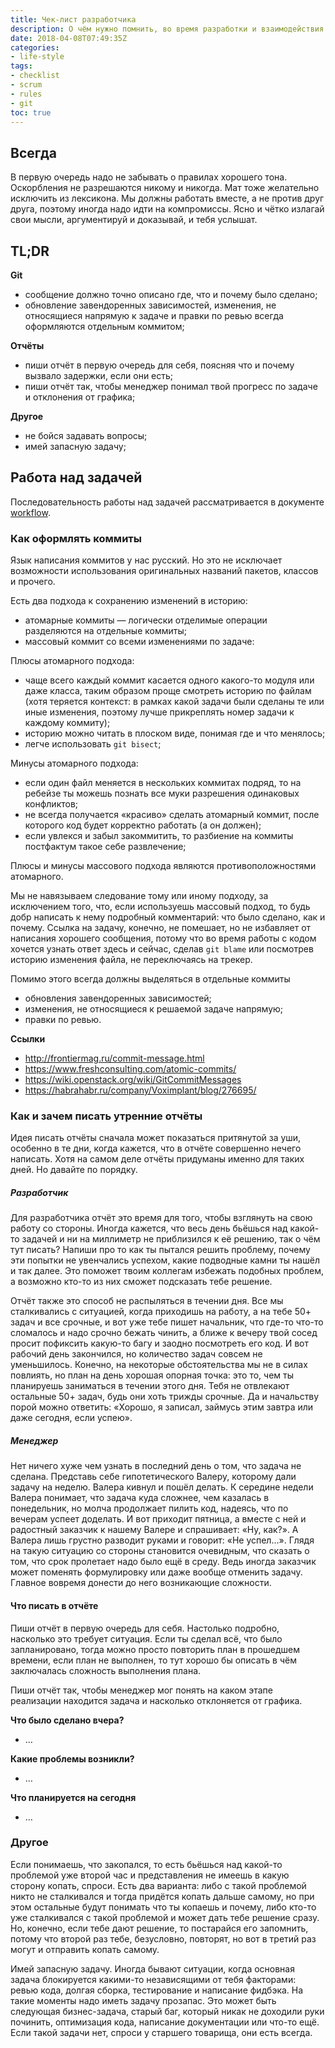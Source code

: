 ```yaml
---
title: Чек-лист разработчика
description: О чём нужно помнить, во время разработки и взаимодействия с другими людьми
date: 2018-04-08T07:49:35Z
categories:
- life-style
tags:
- checklist
- scrum
- rules
- git
toc: true
---
```


## Всегда

В первую очередь надо не забывать о правилах хорошего тона. Оскорбления не разрешаются никому и никогда. Мат тоже желательно исключить из лексикона. Мы должны работать вместе, а не против друг друга, поэтому иногда надо идти на компромиссы. Ясно и чётко излагай свои мысли, аргументируй и доказывай, и тебя услышат.

## TL;DR

**Git**
- сообщение должно точно описано где, что и почему было сделано;
- обновление завендоренных зависимостей, изменения, не относящиеся напрямую к задаче и правки по ревью всегда оформляются отдельным коммитом;

**Отчёты**
- пиши отчёт в первую очередь для себя, поясняя что и почему вызвало задержки, если они есть;
- пиши отчёт так, чтобы менеджер понимал твой прогресс по задаче и отклонения от графика;

**Другое**
- не бойся задавать вопросы;
- имей запасную задачу;

## Работа над задачей

Последовательность работы над задачей рассматривается в документе [workflow](workflow.md).

### Как оформлять коммиты

Язык написания коммитов у нас русский. Но это не исключает возможности использования оригинальных названий пакетов, классов и прочего.

Есть два подхода к сохранению изменений в историю:
- атомарные коммиты — логически отделимые операции разделяются на отдельные коммиты;
- массовый коммит со всеми изменениями по задаче:

Плюсы атомарного подхода:
- чаще всего каждый коммит касается одного какого-то модуля или даже класса, таким образом проще смотреть историю по файлам (хотя теряется контекст: в рамках какой задачи были сделаны те или иные изменения, поэтому лучше прикреплять номер задачи к каждому коммиту);
- историю можно читать в плоском виде, понимая где и что менялось;
- легче использовать `git bisect`;

Минусы атомарного подхода:
- если один файл меняется в нескольких коммитах подряд, то на ребейзе ты можешь познать все муки разрешения одинаковых конфликтов;
- не всегда получается «красиво» сделать атомарный коммит, после которого код будет корректно работать (а он должен);
- если увлекся и забыл закоммитить, то разбиение на коммиты постфактум такое себе развлечение;

Плюсы и минусы массового подхода являются противоположностями атомарного.

Мы не навязываем следование тому или иному подходу, за исключением того, что, если используешь массовый подход, то будь добр написать к нему подробный комментарий: что было сделано, как и почему. Ссылка на задачу, конечно, не помешает, но не избавляет от написания хорошего сообщения, потому что во время работы с кодом хочется узнать ответ здесь и сейчас, сделав `git blame` или посмотрев историю изменения файла, не переключаясь на трекер.

Помимо этого всегда должны выделяться в отдельные коммиты
- обновления завендоренных зависимостей;
- изменения, не относящиеся к решаемой задаче напрямую;
- правки по ревью.

**Ссылки**
- http://frontiermag.ru/commit-message.html
- https://www.freshconsulting.com/atomic-commits/
- https://wiki.openstack.org/wiki/GitCommitMessages
- https://habrahabr.ru/company/Voximplant/blog/276695/

### Как и зачем писать утренние отчёты

Идея писать отчёты сначала может показаться притянутой за уши, особенно в те дни, когда кажется, что в отчёте совершенно нечего написать. Хотя на самом деле отчёты придуманы именно для таких дней. Но давайте по порядку.

##### Разработчик

Для разработчика отчёт это время для того, чтобы взглянуть на свою работу со стороны. Иногда кажется, что весь день бьёшься над какой-то задачей и ни на миллиметр не приблизился к её решению, так о чём тут писать? Напиши про то как ты пытался решить проблему, почему эти попытки не увенчались успехом, какие подводные камни ты нашёл и так далее. Это поможет твоим коллегам избежать подобных проблем, а возможно кто-то из них сможет подсказать тебе решение.

Отчёт также это способ не распыляться в течении дня. Все мы сталкивались с ситуацией, когда приходишь на работу, а на тебе 50+ задач и все срочные, и вот уже тебе пишет начальник, что где-то что-то сломалось и надо срочно бежать чинить, а ближе к вечеру твой сосед просит пофиксить какую-то багу и заодно посмотреть его код. И вот рабочий день закончился, но количество задач совсем не уменьшилось. Конечно, на некоторые обстоятельства мы не в силах повлиять, но план на день хорошая опорная точка: это то, чем ты планируешь заниматься в течении этого дня. Тебя не отвлекают остальные 50+ задач, будь они хоть трижды срочные. Да и начальству порой можно ответить: «Хорошо, я записал, займусь этим завтра или даже сегодня, если успею».

##### Менеджер

Нет ничего хуже чем узнать в последний день о том, что задача не сделана. Представь себе гипотетического Валеру, которому дали задачу на неделю. Валера кивнул и пошёл делать. К середине недели Валера понимает, что задача куда сложнее, чем казалась в понедельник, но молча продолжает пилить код, надеясь, что по вечерам успеет доделать. И вот приходит пятница, а вместе с ней и радостный заказчик к нашему Валере и спрашивает: «Ну, как?». А Валера лишь грустно разводит руками и говорит: «Не успел…». Глядя на такую ситуацию со стороны становится очевидным, что сказать о том, что срок пролетает надо было ещё в среду. Ведь иногда заказчик может поменять формулировку или даже вообще отменить задачу. Главное вовремя донести до него возникающие сложности.

#### Что писать в отчёте

Пиши отчёт в первую очередь для себя. Настолько подробно, насколько это требует ситуация. Если ты сделал всё, что было запланировано, тогда можно просто повторить план в прошедшем времени, если план не выполнен, то тут хорошо бы описать в чём заключалась сложность выполнения плана.

Пиши отчёт так, чтобы менеджер мог понять на каком этапе реализации находится задача и насколько отклоняется от графика.

**Что было сделано вчера?**
- …

**Какие проблемы возникли?**
- …

**Что планируется на сегодня**
- …

### Другое

Если понимаешь, что закопался, то есть бьёшься над какой-то проблемой уже второй час и представления не имеешь в какую сторону копать, спроси. Есть два варианта: либо с такой проблемой никто не сталкивался и тогда придётся копать дальше самому, но при этом остальные будут понимать что ты копаешь и почему, либо кто-то уже сталкивался с такой проблемой и может дать тебе решение сразу. Но, конечно, если тебе дают решение, то постарайся его запомнить, потому что второй раз тебе, безусловно, повторят, но вот в третий раз могут и отправить копать самому.

Имей запасную задачу. Иногда бывают ситуации, когда основная задача блокируется какими-то независящими от тебя факторами: ревью кода, долгая сборка, тестирование и написание фидбэка. На такие моменты надо иметь задачу прозапас. Это может быть следующая бизнес-задача, старый баг, который никак не доходили руки починить, оптимизация кода, написание документации или что-то ещё. Если такой задачи нет, спроси у старшего товарища, они есть всегда.
